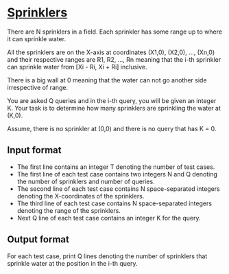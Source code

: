 # [Sprinklers][link]

There are N sprinklers in a field. Each sprinkler has some range up to where it can sprinkle water.

All the sprinklers are on the X-axis at coordinates (X1,0), (X2,0), ..., (Xn,0) and their respective ranges are R1, R2, ..., Rn meaning that the i-th sprinkler can sprinkle water from [Xi - Ri, Xi + Ri] inclusive.

There is a big wall at 0 meaning that the water can not go another side irrespective of range.

You are asked Q queries and in the i-th query, you will be given an integer K. Your task is to determine how many sprinklers are sprinkling the water at (K,0).

Assume, there is no sprinkler at (0,0) and there is no query that has K = 0.

## Input format

- The first line contains an integer T denoting the number of test cases.
- The first line of each test case contains two integers N and Q denoting the number of sprinklers and number of queries.
- The second line of each test case contains N space-separated integers denoting the X-coordinates of the sprinklers.
- The third line of each test case contains N space-separated integers denoting the range of the sprinklers.
- Next Q line of each test case contains an integer K for the query.

## Output format

For each test case, print Q lines denoting the number of sprinklers that sprinkle water at the position in the i-th query.

[link]: https://www.hackerearth.com/practice/algorithms/dynamic-programming/introduction-to-dynamic-programming-1/practice-problems/algorithm/sprinklers-7153515e/
